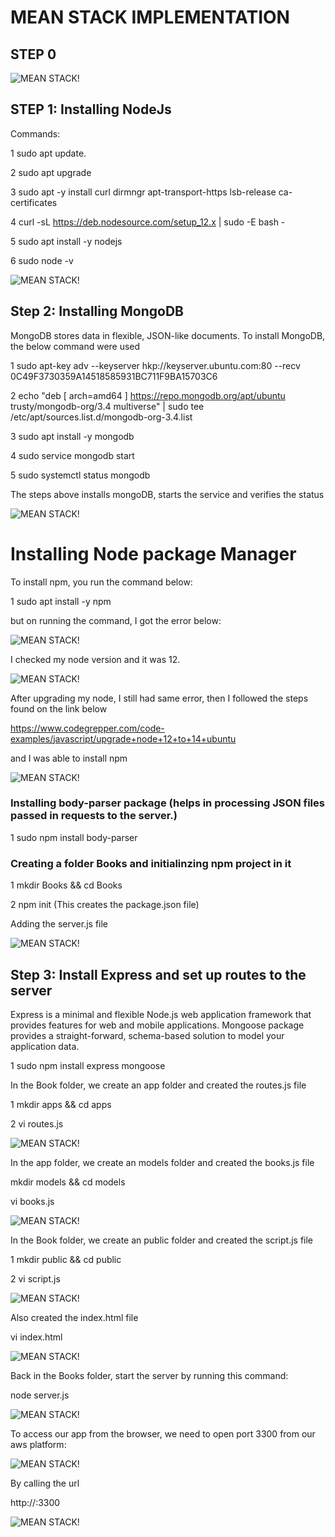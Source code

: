 # MEAN STACK IMPLEMENTATION
## STEP 0
![MEAN STACK!](images/p4ss1.png)

## STEP 1: Installing NodeJs

Commands:

1  sudo apt update.

2  sudo apt upgrade

3  sudo apt -y install curl dirmngr apt-transport-https lsb-release ca-certificates

4  curl -sL https://deb.nodesource.com/setup_12.x | sudo -E bash -

5  sudo apt install -y nodejs

6  sudo node -v

![MEAN STACK!](images/p4ss2.png)

## Step 2: Installing MongoDB
MongoDB stores data in flexible, JSON-like documents.
To install MongoDB, the below command were used

1 sudo apt-key adv --keyserver hkp://keyserver.ubuntu.com:80 --recv 0C49F3730359A14518585931BC711F9BA15703C6

2 echo "deb [ arch=amd64 ] https://repo.mongodb.org/apt/ubuntu trusty/mongodb-org/3.4 multiverse" | sudo tee /etc/apt/sources.list.d/mongodb-org-3.4.list

3 sudo apt install -y mongodb

4 sudo service mongodb start

5 sudo systemctl status mongodb

The steps above installs mongoDB, starts the service and verifies the status

![MEAN STACK!](images/p4ss3.png)

# Installing Node package Manager
To install npm, you run the command below:

1 sudo apt install -y npm

but on running the command, I got the error below:

![MEAN STACK!](images/p4ss4.png)

I checked my node version and it was 12.

![MEAN STACK!](images/p4ss5.png)

After upgrading my node, I still had same error, then I followed the steps found on the link below

https://www.codegrepper.com/code-examples/javascript/upgrade+node+12+to+14+ubuntu

and I was able to install npm

![MEAN STACK!](images/p4ss6.png)

### Installing body-parser package (helps in processing JSON files passed in requests to the server.)

1 sudo npm install body-parser

### Creating a folder Books and initialinzing npm project in it

1 mkdir Books && cd Books

2 npm init
(This creates the package.json file)

Adding the server.js file

![MEAN STACK!](images/p4ss7.png)

## Step 3: Install Express and set up routes to the server
Express is a minimal and flexible Node.js web application framework that provides features for web and mobile applications.
Mongoose package provides a straight-forward, schema-based solution to model your application data. 

1 sudo npm install express mongoose

In the Book folder, we create an app folder and created the routes.js file

1 mkdir apps && cd apps

2 vi routes.js

![MEAN STACK!](images/p4ss8.png)


In the app folder, we create an models folder and created the books.js file

mkdir models && cd models

vi books.js

![MEAN STACK!](images/p4ss9.png)

In the Book folder, we create an public folder and created the script.js file

1 mkdir public && cd public

2 vi script.js

![MEAN STACK!](images/p4ss10.png)

Also created the index.html file

vi index.html

![MEAN STACK!](images/p4ss11.png)

Back in the Books folder, start the server by running this command:

node server.js

![MEAN STACK!](images/p4ss12.png)

To access our app from the browser, we need to open port 3300 from our aws platform:

![MEAN STACK!](images/p4ss13.png)

By calling the url 

http://<publicip>:3300

![MEAN STACK!](images/p4ss14.png)